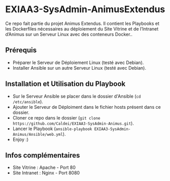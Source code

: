 # EXIAA3-SysAdmin-AnimusExtendus

Ce repo fait partie du projet Animus Extendus. Il contient les Playbooks et les Dockerfiles nécessaires au déploiement du Site Vitrine et de l’Intranet d’Animus sur un Serveur Linux avec des conteneurs Docker..


## Prérequis

* Préparer le Serveur de Déploiement Linux (testé avec Debian).
* Installer Ansible sur un autre Serveur Linux (testé avec Debian).


## Installation et Utilisation du Playbook

* Sur le Serveur Ansible se placer dans le dossier d'Ansible (```cd /etc/ansible```).
* Ajouter le Serveur de Déploiment dans le fichier hosts présent dans ce dossier.
* Cloner ce repo dans le dossier (```git clone https://github.com/Caldei/EXIAA3-SysAdmin-Animus.git```).
* Lancer le Playbook (```ansible-playbook EXIAA3-SysAdmin-Animus/Ansible/web.yml```).
* Enjoy :)


## Infos complémentaires

* Site Vitrine : Apache - Port 80
* Site Intranet : Nginx - Port 8080
